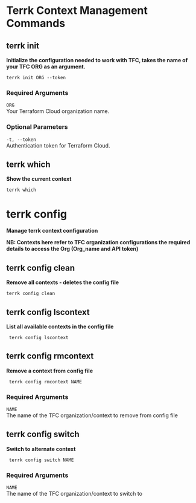 # Terrk Context Management Commands 

## terrk init

**Initialize the configuration needed to work with TFC, takes the name of your TFC ORG as an argument.**  

```
terrk init ORG --token
```

### Required Arguments

```ORG```  
   Your Terraform Cloud organization name.

### Optional Parameters

```-t, --token```  
   Authentication token for Terraform Cloud.

## terrk which

**Show the current context**  

```
terrk which
```

# terrk config

**Manage terrk context configuration**  

**NB: Contexts here refer to TFC organization configurations the required details to access the Org (Org_name and API token)**  

## terrk config clean  

**Remove all contexts - deletes the config file**  

```
terrk config clean
```

## terrk config lscontext 

**List all available contexts in the config file**  

```
 terrk config lscontext
```
## terrk config rmcontext 

**Remove a context from config file**  

```
 terrk config rmcontext NAME
```
### Required Arguments

```NAME```    
   The name of the TFC organization/context to remove from config file

## terrk config switch 

**Switch to alternate context**  

```
 terrk config switch NAME
```
### Required Arguments

```NAME```    
   The name of the TFC organization/context to switch to